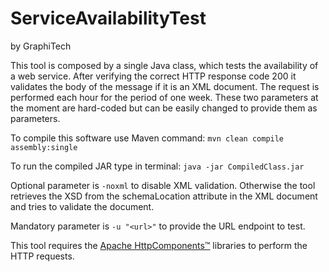 # ServiceAvailabilityTest
by GraphiTech

This tool is composed by a single Java class, which tests the availability of a web service. After verifying the correct HTTP response code 200 it validates the body of the message if it is an XML document. The request is performed each hour for the period of one week. These two parameters at the moment are hard-coded but can be easily changed to provide them as parameters.

To compile this software use Maven command: `mvn clean compile assembly:single`

To run the compiled JAR type in terminal: `java -jar CompiledClass.jar`

Optional parameter is `-noxml` to disable XML validation.
Otherwise the tool retrieves the XSD from the schemaLocation attribute in the XML document and tries to validate the document.

Mandatory parameter is `-u "<url>"` to provide the URL endpoint to test.

This tool requires the [Apache HttpComponents™](https://hc.apache.org/) libraries to perform the HTTP requests.
